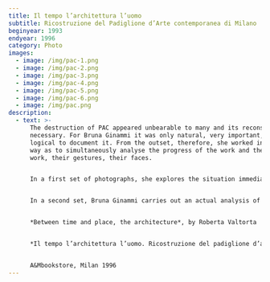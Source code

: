 ```yaml
---
title: Il tempo l’architettura l’uomo
subtitle: Ricostruzione del Padiglione d’Arte contemporanea di Milano
beginyear: 1993
endyear: 1996
category: Photo
images:
  - image: /img/pac-1.png
  - image: /img/pac-2.png
  - image: /img/pac-3.png
  - image: /img/pac-4.png
  - image: /img/pac-5.png
  - image: /img/pac-6.png
  - image: /img/pac.png
description:
  - text: >-
      The destruction of PAC appeared unbearable to many and its reconstruction
      necessary. For Bruna Ginammi it was only natural, very important, and
      logical to document it. From the outset, therefore, she worked in such a
      way as to simultaneously analyse the progress of the work and the men at
      work, their gestures, their faces.


      In a first set of photographs, she explores the situation immediately after the destruction, the clearing of the rubble, and the commemorative events. 


      In a second set, Bruna Ginammi carries out an actual analysis of the progress of the reconstruction work by identifying three main view points from which she takes identical shots over time, later adding a few other angles made necessary by the progress of the work. The third and final set covers all the types of work being carried out by the workers, to whom she also dedicates individual portraits, all the spaces captured from different angles, plus a number of details, objects, fragments through which traces of the past come to the surface.


      *Between time and place, the architecture*, by Roberta Valtorta


      *Il tempo l’architettura l’uomo. Ricostruzione del padiglione d’arte contemporanea*


      A&Mbookstore, Milan 1996
---
```

